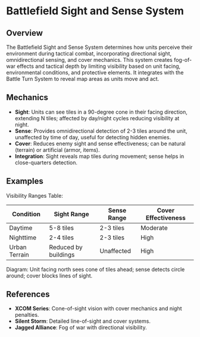 # Battlefield Sight and Sense System

## Overview
The Battlefield Sight and Sense System determines how units perceive their environment during tactical combat, incorporating directional sight, omnidirectional sensing, and cover mechanics. This system creates fog-of-war effects and tactical depth by limiting visibility based on unit facing, environmental conditions, and protective elements. It integrates with the Battle Turn System to reveal map areas as units move and act.

## Mechanics
- **Sight**: Units can see tiles in a 90-degree cone in their facing direction, extending N tiles; affected by day/night cycles reducing visibility at night.
- **Sense**: Provides omnidirectional detection of 2-3 tiles around the unit, unaffected by time of day, useful for detecting hidden enemies.
- **Cover**: Reduces enemy sight and sense effectiveness; can be natural (terrain) or artificial (armor, items).
- **Integration**: Sight reveals map tiles during movement; sense helps in close-quarters detection.

## Examples

Visibility Ranges Table:

| Condition | Sight Range | Sense Range | Cover Effectiveness |
|-----------|-------------|-------------|---------------------|
| Daytime | 5-8 tiles | 2-3 tiles | Moderate |
| Nighttime | 2-4 tiles | 2-3 tiles | High |
| Urban Terrain | Reduced by buildings | Unaffected | High |

Diagram: Unit facing north sees cone of tiles ahead; sense detects circle around; cover blocks lines of sight.

## References
- **XCOM Series**: Cone-of-sight vision with cover mechanics and night penalties.
- **Silent Storm**: Detailed line-of-sight and cover systems.
- **Jagged Alliance**: Fog of war with directional visibility.